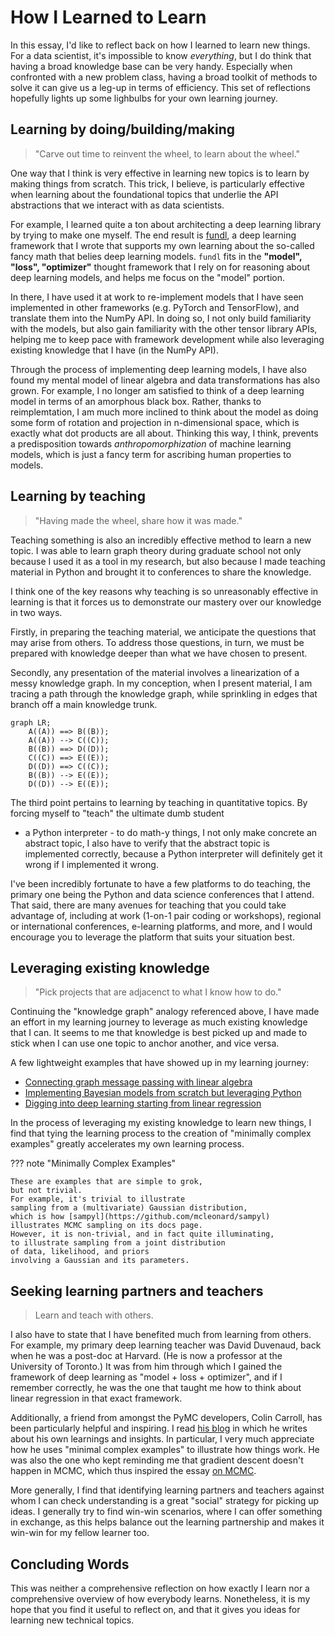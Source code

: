 # How I Learned to Learn

In this essay, I'd like to reflect back on
how I learned to learn new things.
For a data scientist, it's impossible to know _everything_,
but I do think that having a broad knowledge base can be very handy.
Especially when confronted with a new problem class,
having a broad toolkit of methods to solve it
can give us a leg-up in terms of efficiency.
This set of reflections hopefully lights up some lighbulbs
for your own learning journey.

## Learning by doing/building/making

> "Carve out time to reinvent the wheel, to learn about the wheel."

One way that I think is very effective in learning new topics
is to learn by making things from scratch.
This trick, I believe, is particularly effective
when learning about the foundational topics that underlie
the API abstractions that we interact with
as data scientists.

For example, I learned quite a ton about architecting a deep learning library
by trying to make one myself.
The end result is [fundl], a deep learning framework that I wrote
that supports my own learning
about the so-called fancy math that belies deep learning models.
`fundl` fits in the **"model", "loss", "optimizer"** thought framework
that I rely on for reasoning about deep learning models,
and helps me focus on the "model" portion.

[fundl]: https://github.com/ericmjl/fundl

In there, I have used it at work to re-implement models that I have seen
implemented in other frameworks (e.g. PyTorch and TensorFlow),
and translate them into the NumPy API.
In doing so, I not only build familiarity with the models,
but also gain familiarity with the other tensor library APIs,
helping me to keep pace with framework development
while also leveraging existing knowledge that I have (in the NumPy API).

Through the process of implementing deep learning models,
I have also found my mental model
of linear algebra and data transformations has also grown.
For example, I no longer am satisfied to think of a deep learning model
in terms of an amorphous black box.
Rather, thanks to reimplemtation, I am much more inclined
to think about the model as doing some form of rotation and projection
in n-dimensional space,
which is exactly what dot products are all about.
Thinking this way, I think, prevents a predisposition towards
_anthropomorphization_ of machine learning models,
which is just a fancy term for ascribing human properties to models.

## Learning by teaching

> "Having made the wheel, share how it was made."

Teaching something is also an incredibly effective method
to learn a new topic.
I was able to learn graph theory during graduate school
not only because I used it as a tool in my research,
but also because I made teaching material in Python
and brought it to conferences to share the knowledge.

I think one of the key reasons
why teaching is so unreasonably effective in learning
is that it forces us to demonstrate our mastery over our knowledge
in two ways.

Firstly, in preparing the teaching material,
we anticipate the questions that may arise from others.
To address those questions, in turn, we must be prepared
with knowledge deeper than what we have chosen to present.

Secondly, any presentation of the material
involves a linearization of a messy knowledge graph.
In my conception, when I present material,
I am tracing a path through the knowledge graph,
while sprinkling in edges that branch off a main knowledge trunk.

```mermaid
graph LR;
    A((A)) ==> B((B));
    A((A)) --> C((C));
    B((B)) ==> D((D));
    C((C)) ==> E((E));
    D((D)) ==> C((C));
    B((B)) --> E((E));
    D((D)) --> E((E));
```

The third point pertains to learning by teaching in quantitative topics.
By forcing myself to "teach" the ultimate dumb student
- a Python interpreter - to do math-y things,
I not only make concrete an abstract topic,
I also have to verify that the abstract topic is implemented correctly,
because a Python interpreter will definitely get it wrong
if I implemented it wrong.

I've been incredibly fortunate to have a few platforms to do teaching,
the primary one being the Python and data science conferences that I attend.
That said, there are many avenues for teaching
that you could take advantage of,
including at work (1-on-1 pair coding or workshops),
regional or international conferences,
e-learning platforms,
and more,
and I would encourage you to leverage the platform
that suits your situation best.

## Leveraging existing knowledge

> "Pick projects that are adjacenct to what I know how to do."

Continuing the "knowledge graph" analogy referenced above,
I have made an effort in my learning journey
to leverage as much existing knowledge that I can.
It seems to me that knowledge is best picked up and made to stick
when I can use one topic to anchor another, and vice versa.

A few lightweight examples that have showed up in my learning journey:

- [Connecting graph message passing with linear algebra](/machine-learning/message-passing)
- [Implementing Bayesian models from scratch but leveraging Python](/machine-learning/computational-bayesian-stats/)
- [Digging into deep learning starting from linear regression](https://github.com/ericmjl/dl-workshop)

In the process of leveraging my existing knowledge to learn new things,
I find that tying the learning process
to the creation of "minimally complex examples"
greatly accelerates my own learning process.


??? note "Minimally Complex Examples"

    These are examples that are simple to grok,
    but not trivial.
    For example, it's trivial to illustrate
    sampling from a (multivariate) Gaussian distribution,
    which is how [sampyl](https://github.com/mcleonard/sampyl)
    illustrates MCMC sampling on its docs page.
    However, it is non-trivial, and in fact quite illuminating,
    to illustrate sampling from a joint distribution
    of data, likelihood, and priors
    involving a Gaussian and its parameters.

## Seeking learning partners and teachers

> Learn and teach with others.

I also have to state that I have benefited much
from learning from others.
For example, my primary deep learning teacher was David Duvenaud,
back when he was a post-doc at Harvard.
(He is now a professor at the University of Toronto.)
It was from him through which I gained the framework of
deep learning as "model + loss + optimizer",
and if I remember correctly,
he was the one that taught me how to think about linear regression
in that exact framework.

Additionally, a friend from amongst the PyMC developers, Colin Carroll,
has been particularly helpful and inspiring.
I read [his blog](https://colindcarroll.com)
in which he writes about his own learnings and insights.
In particular, I very much appreciate how he uses "minimal complex examples"
to illustrate how things work.
He was also the one who kept reminding me
that gradient descent doesn't happen in MCMC,
which thus inspired the essay
[on MCMC](/machine-learning/computational-bayesian-stats/).

More generally,
I find that identifying learning partners and teachers
against whom I can check understanding
is a great "social" strategy for picking up ideas.
I generally try to find win-win scenarios,
where I can offer something in exchange,
as this helps balance out the learning partnership
and makes it win-win for my fellow learner too.

## Concluding Words

This was neither a comprehensive reflection on how exactly I learn
nor a comprehensive overview of how everybody learns.
Nonetheless, it is my hope that you find it useful to reflect on,
and that it gives you ideas for learning new technical topics.
